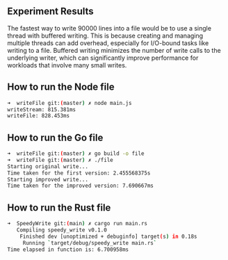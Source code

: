 ## Experiment Results

The fastest way to write 90000 lines into a file would be to use a single thread with buffered writing. This is because creating and managing multiple threads can add overhead, especially for I/O-bound tasks like writing to a file. Buffered writing minimizes the number of write calls to the underlying writer, which can significantly improve performance for workloads that involve many small writes.

## How to run the Node file

```bash
➜  writeFile git:(master) ✗ node main.js
writeStream: 815.381ms
writeFile: 828.453ms
```

## How to run the Go file

```bash
➜  writeFile git:(master) ✗ go build -o file
➜  writeFile git:(master) ✗ ./file          
Starting original write...
Time taken for the first version: 2.455568375s
Starting improved write...
Time taken for the improved version: 7.690667ms
```

## How to run the Rust file

```bash
➜  SpeedyWrite git:(main) ✗ cargo run main.rs
   Compiling speedy_write v0.1.0 
    Finished dev [unoptimized + debuginfo] target(s) in 0.18s
     Running `target/debug/speedy_write main.rs`
Time elapsed in function is: 6.700958ms
```
